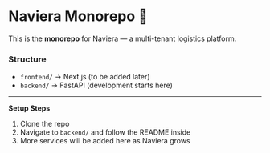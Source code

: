 # Naviera Monorepo 🚢

This is the **monorepo** for Naviera — a multi-tenant logistics platform.

### Structure
- `frontend/` → Next.js (to be added later)
- `backend/`  → FastAPI (development starts here)

---

**Setup Steps**
1. Clone the repo
2. Navigate to `backend/` and follow the README inside
3. More services will be added here as Naviera grows
